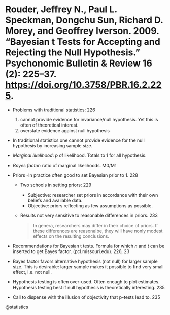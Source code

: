 # Rouder, Jeffrey N., Paul L. Speckman, Dongchu Sun, Richard D. Morey, and Geoffrey Iverson. 2009. “Bayesian t Tests for Accepting and Rejecting the Null Hypothesis.” Psychonomic Bulletin & Review 16 (2): 225–37. https://doi.org/10.3758/PBR.16.2.225.

- Problems with traditional statistics: 226
  1. cannot provide evidence for invariance/null hypothesis. Yet this is often of theoretical interest.
  2. overstate evidence against null hypothesis

- In traditional statistics one cannot provide evidence for the null hypothesis by increasing sample size.

- *Marginal likelihood*: *p* of likelihood. Totals to 1 for all hypothesis.

- *Bayes factor*: ratio of marginal likelihoods. M0/M1

- Priors
  -In practice often good to set Bayesian prior to 1. 228
  - Two schools in setting priors: 229
    - Subjective: researcher set priors in accordance with their own beliefs and available data.
    - Objective: priors reflecting as few assumptions as possible.
  - Results not very sensitive to reasonable differences in priors. 233

    > In genera, researchers may differ in their choice of priors. If these differences are reasonalbe, they will have nonly modest effects on the resulting conclusions.

- Recommendations for Bayesian t tests. Formula for which *n* and *t* can be inserted to get Bayes factor. (pcl.missouri.edu). 226, 23


- Bayes factor favors alternative hypothesis (not null) for larger sample size. This is desirable: larger sample makes it possible to find very small effect, i.e. not null.

- Hypothesis testing is often over-used. Often enough to plot estimates. Hypothesis testing best if null hypothesis is theoretically interesting. 235

- Call to dispense with the illusion of objectivity that p-tests lead to. 235

@statistics
